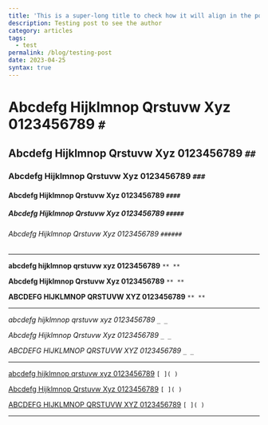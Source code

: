 ```yaml
---
title: 'This is a super-long title to check how it will align in the post card: Volume 2, Part XXIII'
description: Testing post to see the author
category: articles
tags:
  - test
permalink: /blog/testing-post
date: 2023-04-25
syntax: true
---
```


# Abcdefg Hijklmnop Qrstuvw Xyz 0123456789 `# `
## Abcdefg Hijklmnop Qrstuvw Xyz 0123456789 `## `
### Abcdefg Hijklmnop Qrstuvw Xyz 0123456789 `### `
#### Abcdefg Hijklmnop Qrstuvw Xyz 0123456789 `#### `
##### Abcdefg Hijklmnop Qrstuvw Xyz 0123456789 `##### `
###### Abcdefg Hijklmnop Qrstuvw Xyz 0123456789 `###### `

---

**abcdefg hijklmnop qrstuvw xyz 0123456789** `** **`

**Abcdefg Hijklmnop Qrstuvw Xyz 0123456789** `** **`

**ABCDEFG HIJKLMNOP QRSTUVW XYZ 0123456789** `** **`

---

_abcdefg hijklmnop qrstuvw xyz 0123456789_ `_ _`

_Abcdefg Hijklmnop Qrstuvw Xyz 0123456789_ `_ _`

_ABCDEFG HIJKLMNOP QRSTUVW XYZ 0123456789_ `_ _`

---

[abcdefg hijklmnop qrstuvw xyz 0123456789](https://wikipedia.org/) `[ ]( )`

[Abcdefg Hijklmnop Qrstuvw Xyz 0123456789](https://wikipedia.org/) `[ ]( )`

[ABCDEFG HIJKLMNOP QRSTUVW XYZ 0123456789](https://wikipedia.org/) `[ ]( )`

<a></a>

---







<!-- абвгдеёжзийклмнопрстуфхцчшщъыьэюя -->
<!-- АБВГДЕЁЖЗИЙКЛМНОПРСТУФХЦЧШЩЪЫЬЭЮЯ -->
<!-- αβγδεζηθικλμνξοπρστυφχψω -->
<!-- ΑΒΓΔΕΖΗΘΙΚΛΜΝΞΟΠΡΣΤΥΦΧΨΩ -->